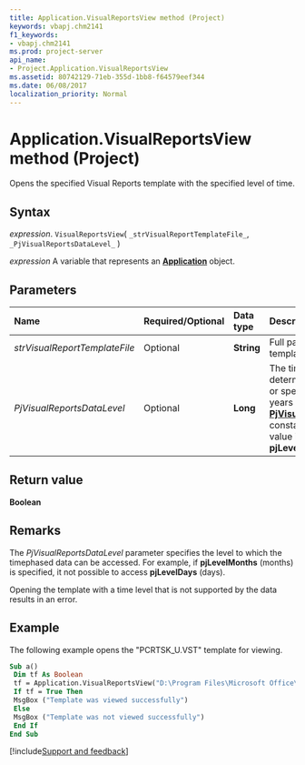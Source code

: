 ```yaml
---
title: Application.VisualReportsView method (Project)
keywords: vbapj.chm2141
f1_keywords:
- vbapj.chm2141
ms.prod: project-server
api_name:
- Project.Application.VisualReportsView
ms.assetid: 80742129-71eb-355d-1bb8-f64579eef344
ms.date: 06/08/2017
localization_priority: Normal
---
```



# Application.VisualReportsView method (Project)

Opens the specified Visual Reports template with the specified level of time.


## Syntax

_expression_. `VisualReportsView`( `_strVisualReportTemplateFile_`, `_PjVisualReportsDataLevel_` )

_expression_ A variable that represents an **[Application](Project.Application.md)** object.


## Parameters



|Name|Required/Optional|Data type|Description|
|:-----|:-----|:-----|:-----|
| _strVisualReportTemplateFile_|Optional|**String**|Full path and name of template file.|
| _PjVisualReportsDataLevel_|Optional|**Long**|The time level of data, determined automatically or specified from days to years . Can be one of the  **[PjVisualReportsDataLevel](Project.PjVisualReportsDataLevel.md)** constants. The default value is **pjLevelAutomatic**.|

## Return value

 **Boolean**


## Remarks

The  _PjVisualReportsDataLevel_ parameter specifies the level to which the timephased data can be accessed. For example, if **pjLevelMonths** (months) is specified, it not possible to access **pjLevelDays** (days).

Opening the template with a time level that is not supported by the data results in an error.


## Example

The following example opens the "PCRTSK_U.VST" template for viewing.


```vb
Sub a() 
 Dim tf As Boolean 
 tf = Application.VisualReportsView("D:\Program Files\Microsoft Office\Office12\1033\PCRTSK_U.VST", pjLevelAutomatic) 
 If tf = True Then 
 MsgBox ("Template was viewed successfully") 
 Else 
 MsgBox ("Template was not viewed successfully") 
 End If 
End Sub
```

[!include[Support and feedback](~/includes/feedback-boilerplate.md)]